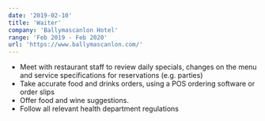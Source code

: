 ```yaml
---
date: '2019-02-10'
title: 'Waiter'
company: 'Ballymascanlon Hotel'
range: 'Feb 2019 - Feb 2020'
url: 'https://www.ballymascanlon.com/'
---
```


- Meet with restaurant staff to review daily specials, changes on the menu and service specifications for reservations (e.g. parties)
- Take accurate food and drinks orders, using a POS ordering software or order  slips
- Offer food and wine suggestions.
- Follow all relevant health department regulations
